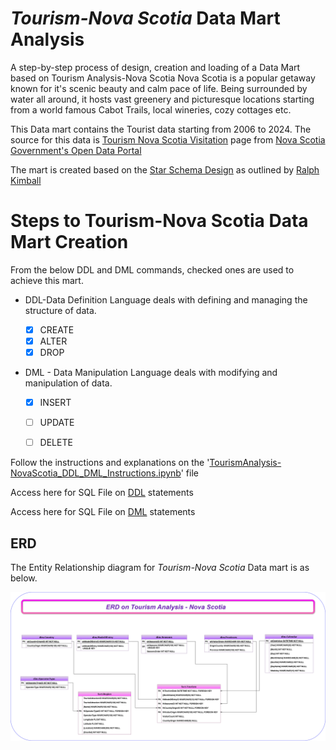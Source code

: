 #  *Tourism-Nova Scotia* Data Mart Analysis
A step-by-step process of design, creation and loading of a Data Mart based on Tourism Analysis-Nova Scotia
Nova Scotia is a popular getaway known for it's scenic beauty and calm pace of life. Being surrounded by water all around, it hosts vast greenery and picturesque locations starting from a world famous Cabot Trails, local wineries, cozy cottages etc.


This Data mart contains the Tourist data starting from 2006 to 2024. The source for this data is [Tourism Nova Scotia Visitation](https://data.novascotia.ca/Business-and-Industry/Tourism-Nova-Scotia-Visitation/n783-4gmh/data_preview) page from [Nova Scotia Government's Open Data Portal](https://data.novascotia.ca/)


The mart is created based on the [Star Schema Design](https://www.kimballgroup.com/data-warehouse-business-intelligence-resources/kimball-techniques/dimensional-modeling-techniques/star-schema-olap-cube/) as outlined by [Ralph Kimball](https://www.kimballgroup.com/data-warehouse-business-intelligence-resources/kimball-techniques/dimensional-modeling-techniques/)


# **Steps to Tourism-Nova Scotia Data Mart Creation**
From the below DDL and DML commands, checked ones are used to achieve this mart.
- DDL-Data Definition Language deals with defining and managing the structure of data.

    - [x] CREATE
    - [x] ALTER
    - [x] DROP

- DML - Data Manipulation Language deals with modifying and manipulation of data.

    - [x] INSERT
    - [ ] UPDATE
    - [ ] DELETE


Follow the instructions and explanations on the '[TourismAnalysis-NovaScotia_DDL_DML_Instructions.ipynb](./TourismAnalysis-NovaScotia_DDL_DML_Instructions.ipynb)' file


Access here for SQL File on [DDL](./DataFolder/Final_DDL_TourismNS.sql) statements


Access here for SQL File on [DML](./DataFolder/Final_DML_TourismNS.sql) statements


## ERD
The Entity Relationship diagram for *Tourism-Nova Scotia* Data mart is as below.

![ERD](./DataFolder/Tourism_NovaScotia.png)


